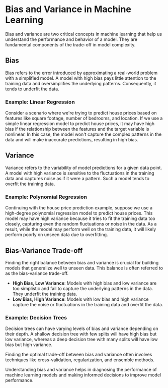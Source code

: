 # Bias and Variance in Machine Learning

Bias and variance are two critical concepts in machine learning that help us understand the performance and behavior of a model. They are fundamental components of the trade-off in model complexity.

## Bias

Bias refers to the error introduced by approximating a real-world problem with a simplified model. A model with high bias pays little attention to the training data and oversimplifies the underlying patterns. Consequently, it tends to underfit the data.

### Example: Linear Regression

Consider a scenario where we're trying to predict house prices based on features like square footage, number of bedrooms, and location. If we use a simple linear regression model to predict house prices, it may have high bias if the relationship between the features and the target variable is nonlinear. In this case, the model won't capture the complex patterns in the data and will make inaccurate predictions, resulting in high bias.

## Variance

Variance refers to the variability of model predictions for a given data point. A model with high variance is sensitive to the fluctuations in the training data and captures noise as if it were a pattern. Such a model tends to overfit the training data.

### Example: Polynomial Regression

Continuing with the house price prediction example, suppose we use a high-degree polynomial regression model to predict house prices. This model may have high variance because it tries to fit the training data too closely, capturing even the random fluctuations or noise in the data. As a result, while the model may perform well on the training data, it will likely perform poorly on unseen data due to overfitting.

## Bias-Variance Trade-off

Finding the right balance between bias and variance is crucial for building models that generalize well to unseen data. This balance is often referred to as the bias-variance trade-off.

- **High Bias, Low Variance**: Models with high bias and low variance are too simplistic and fail to capture the underlying patterns in the data. They underfit the training data.
- **Low Bias, High Variance**: Models with low bias and high variance capture the noise or fluctuations in the training data and overfit the data.

### Example: Decision Trees

Decision trees can have varying levels of bias and variance depending on their depth. A shallow decision tree with few splits will have high bias but low variance, whereas a deep decision tree with many splits will have low bias but high variance.

Finding the optimal trade-off between bias and variance often involves techniques like cross-validation, regularization, and ensemble methods.

Understanding bias and variance helps in diagnosing the performance of machine learning models and making informed decisions to improve model performance.
